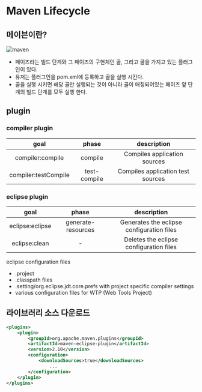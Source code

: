 # Maven Lifecycle

## 메이븐이란?

![maven](http://www.researchbeta.com/wp-content/uploads/2012/08/maven-phase.png)

- 페이즈라는 빌드 단계와 그 페이즈의 구현체인 골, 그리고 골을 가지고 있는 플러그인이 있다.
- 유저는 플러그인을 pom.xml에 등록하고 골을 실행 시킨다.
- 골을 실행 시키면 해당 골만 실행되는 것이 아니라 골이 매칭되어있는 페이즈 앞 단계의 빌드 단계를 모두 실행 한다.

## plugin

### compiler plugin

| goal | phase | description |
|:---:|:---:|:---:|
|compiler:compile | compile | Compiles application sources|
|compiler:testCompile | test-compile | Compiles application test sources|

### eclipse plugin

| goal | phase | description |
|:---:|:---:|:---:|
|eclipse:eclipse | generate-resources | Generates the eclipse configuration files|
|eclipse:clean | - | Deletes the eclipse configuration files|

eclipse configuration files

- .project
- .classpath files
- .setting/org.eclipse.jdt.core.prefs with project specific compiler settings
- various configuration files for WTP (Web Tools Project)

## 라이브러리 소스 다운로드

```xml
<plugins>
	<plugin>
		<groupId>org.apache.maven.plugins</groupId>
		<artifactId>maven-eclipse-plugin</artifactId>
		<version>2.10</version>
		<configuration>
			<downloadSources>true</downloadSources>
				...
		</configuration>
	</plugin>
</plugins>
```